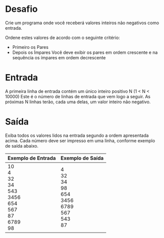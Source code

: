 # Desafio
Crie um programa onde você receberá valores inteiros não negativos como entrada.

Ordene estes valores de acordo com o seguinte critério:
- Primeiro os Pares
- Depois os Ímpares
Você deve exibir os pares em ordem crescente e na sequência os ímpares em ordem decrescente

# Entrada
A primeira linha de entrada contém um único inteiro positivo N (1 < N < 10000) Este é o número de linhas de entrada que vem logo a seguir. As próximas N linhas terão, cada uma delas, um valor inteiro não negativo.

# Saída
Exiba todos os valores lidos na entrada segundo a ordem apresentada acima. Cada número deve ser impresso em uma linha, conforme exemplo de saída abaixo.

| Exemplo de Entrada | Exemplo de Saída|
| ---|--- |
|10<br />4<br />32<br />34<br />543<br />3456<br />654<br />567<br />87<br />6789<br />98|4<br />32<br />34<br />98<br />654<br />3456<br />6789<br />567<br />543<br />87|
